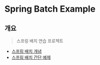 # Spring Batch Example

## 개요

> 스프링 배치 연습 프로젝트

- [스프링 배치 개념](https://kitty-geno.tistory.com/158)
- [스프링 배치 간단 예제](https://kitty-geno.tistory.com/161)